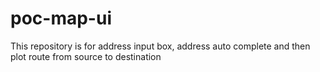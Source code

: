 # poc-map-ui
This repository is for address input box, address auto complete and then plot route from source to destination

